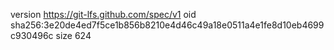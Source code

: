 version https://git-lfs.github.com/spec/v1
oid sha256:3e20de4ed7f5ce1b856b8210e4d46c49a18e0511a4e1fe8d10eb4699c930496c
size 624
